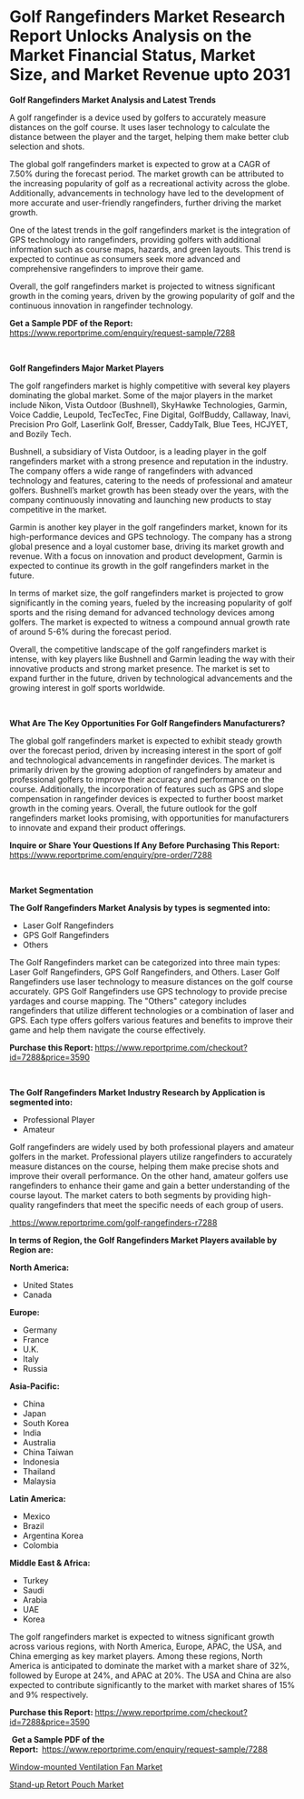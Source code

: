 <p><h1>Golf Rangefinders Market Research Report Unlocks Analysis on the Market Financial Status, Market Size, and Market Revenue upto 2031</h1></p><p><strong>Golf Rangefinders Market Analysis and Latest Trends</strong></p>
<p><p>A golf rangefinder is a device used by golfers to accurately measure distances on the golf course. It uses laser technology to calculate the distance between the player and the target, helping them make better club selection and shots.</p><p>The global golf rangefinders market is expected to grow at a CAGR of 7.50% during the forecast period. The market growth can be attributed to the increasing popularity of golf as a recreational activity across the globe. Additionally, advancements in technology have led to the development of more accurate and user-friendly rangefinders, further driving the market growth.</p><p>One of the latest trends in the golf rangefinders market is the integration of GPS technology into rangefinders, providing golfers with additional information such as course maps, hazards, and green layouts. This trend is expected to continue as consumers seek more advanced and comprehensive rangefinders to improve their game.</p><p>Overall, the golf rangefinders market is projected to witness significant growth in the coming years, driven by the growing popularity of golf and the continuous innovation in rangefinder technology.</p></p>
<p><strong>Get a Sample PDF of the Report:&nbsp;</strong> <a href="https://www.reportprime.com/enquiry/request-sample/7288">https://www.reportprime.com/enquiry/request-sample/7288</a></p>
<p>&nbsp;</p>
<p><strong>Golf Rangefinders Major Market Players</strong></p>
<p><p>The golf rangefinders market is highly competitive with several key players dominating the global market. Some of the major players in the market include Nikon, Vista Outdoor (Bushnell), SkyHawke Technologies, Garmin, Voice Caddie, Leupold, TecTecTec, Fine Digital, GolfBuddy, Callaway, Inavi, Precision Pro Golf, Laserlink Golf, Bresser, CaddyTalk, Blue Tees, HCJYET, and Bozily Tech.</p><p>Bushnell, a subsidiary of Vista Outdoor, is a leading player in the golf rangefinders market with a strong presence and reputation in the industry. The company offers a wide range of rangefinders with advanced technology and features, catering to the needs of professional and amateur golfers. Bushnell’s market growth has been steady over the years, with the company continuously innovating and launching new products to stay competitive in the market.</p><p>Garmin is another key player in the golf rangefinders market, known for its high-performance devices and GPS technology. The company has a strong global presence and a loyal customer base, driving its market growth and revenue. With a focus on innovation and product development, Garmin is expected to continue its growth in the golf rangefinders market in the future.</p><p>In terms of market size, the golf rangefinders market is projected to grow significantly in the coming years, fueled by the increasing popularity of golf sports and the rising demand for advanced technology devices among golfers. The market is expected to witness a compound annual growth rate of around 5-6% during the forecast period.</p><p>Overall, the competitive landscape of the golf rangefinders market is intense, with key players like Bushnell and Garmin leading the way with their innovative products and strong market presence. The market is set to expand further in the future, driven by technological advancements and the growing interest in golf sports worldwide.</p></p>
<p>&nbsp;</p>
<p><strong>What Are The Key Opportunities For Golf Rangefinders Manufacturers?</strong></p>
<p><p>The global golf rangefinders market is expected to exhibit steady growth over the forecast period, driven by increasing interest in the sport of golf and technological advancements in rangefinder devices. The market is primarily driven by the growing adoption of rangefinders by amateur and professional golfers to improve their accuracy and performance on the course. Additionally, the incorporation of features such as GPS and slope compensation in rangefinder devices is expected to further boost market growth in the coming years. Overall, the future outlook for the golf rangefinders market looks promising, with opportunities for manufacturers to innovate and expand their product offerings.</p></p>
<p><strong>Inquire or Share Your Questions If Any Before Purchasing This Report:</strong> <a href="https://www.reportprime.com/enquiry/pre-order/7288">https://www.reportprime.com/enquiry/pre-order/7288</a></p>
<p>&nbsp;</p>
<p><strong>Market Segmentation</strong></p>
<p><strong>The Golf Rangefinders Market Analysis by types is segmented into:</strong></p>
<p><ul><li>Laser Golf Rangefinders</li><li>GPS Golf Rangefinders</li><li>Others</li></ul></p>
<p><p>The Golf Rangefinders market can be categorized into three main types: Laser Golf Rangefinders, GPS Golf Rangefinders, and Others. Laser Golf Rangefinders use laser technology to measure distances on the golf course accurately. GPS Golf Rangefinders use GPS technology to provide precise yardages and course mapping. The "Others" category includes rangefinders that utilize different technologies or a combination of laser and GPS. Each type offers golfers various features and benefits to improve their game and help them navigate the course effectively.</p></p>
<p><strong>Purchase this Report:&nbsp;</strong><a href="https://www.reportprime.com/checkout?id=7288&price=3590">https://www.reportprime.com/checkout?id=7288&price=3590</a></p>
<p>&nbsp;</p>
<p><strong>The Golf Rangefinders Market Industry Research by Application is segmented into:</strong></p>
<p><ul><li>Professional Player</li><li>Amateur</li></ul></p>
<p><p>Golf rangefinders are widely used by both professional players and amateur golfers in the market. Professional players utilize rangefinders to accurately measure distances on the course, helping them make precise shots and improve their overall performance. On the other hand, amateur golfers use rangefinders to enhance their game and gain a better understanding of the course layout. The market caters to both segments by providing high-quality rangefinders that meet the specific needs of each group of users.</p></p>
<p><a href="https://www.reportprime.com/golf-rangefinders-r7288">&nbsp;https://www.reportprime.com/golf-rangefinders-r7288</a></p>
<p><strong>In terms of Region, the Golf Rangefinders Market Players available by Region are:</strong></p>
<p>
    <p> <strong> North America: </strong>
        <ul>
            <li>United States</li>
            <li>Canada</li>
        </ul>
        </p> 
    <p> <strong> Europe: </strong>
        <ul>
            <li>Germany</li>
            <li>France</li>
            <li>U.K.</li>
            <li>Italy</li>
            <li>Russia</li>
        </ul>
        </p> 
    <p> <strong> Asia-Pacific: </strong>
        <ul>
            <li>China</li>
            <li>Japan</li>
            <li>South Korea</li>
            <li>India</li>
            <li>Australia</li>
            <li>China Taiwan</li>
            <li>Indonesia</li>
            <li>Thailand</li>
            <li>Malaysia</li>
        </ul>
        </p> 
    <p> <strong> Latin America: </strong>
        <ul>
            <li>Mexico</li>
            <li>Brazil</li>
            <li>Argentina Korea</li>
            <li>Colombia</li>
        </ul>
        </p> 
    <p> <strong> Middle East & Africa: </strong>
        <ul>
            <li>Turkey</li>
            <li>Saudi</li>
            <li>Arabia</li>
            <li>UAE</li>
            <li>Korea</li>
        </ul>
    </p>
    </p>
<p><p>The golf rangefinders market is expected to witness significant growth across various regions, with North America, Europe, APAC, the USA, and China emerging as key market players. Among these regions, North America is anticipated to dominate the market with a market share of 32%, followed by Europe at 24%, and APAC at 20%. The USA and China are also expected to contribute significantly to the market with market shares of 15% and 9% respectively.</p></p>
<p><strong>Purchase this Report: </strong><a href="https://www.reportprime.com/checkout?id=7288&price=3590">https://www.reportprime.com/checkout?id=7288&price=3590</a></p>
<p>&nbsp;<strong>Get a Sample PDF of the Report:&nbsp;&nbsp;</strong><a href="https://www.reportprime.com/enquiry/request-sample/7288">https://www.reportprime.com/enquiry/request-sample/7288</a></p>
<p><strong></strong></p>
<p><p><a href="https://www.linkedin.com/pulse/window-mounted-ventilation-fan-market-size-examines-its-scope-zcpee">Window-mounted Ventilation Fan Market</a></p><p><a href="https://www.linkedin.com/pulse/stand-up-retort-pouch-market-comprehensive-assessment-type-c4vle">Stand-up Retort Pouch Market</a></p></p>